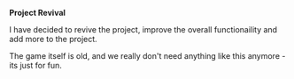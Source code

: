**Project Revival**

I have decided to revive the project, improve the overall functionaility and add more to the project. 

The game itself is old, and we really don't need anything like this anymore - its just for fun.
